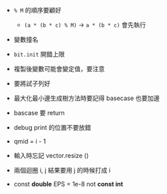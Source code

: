- `% M` 的順序要顧好 
	- `(a * (b * c) % M)` ->  `a * (b * c)` 會先執行

- 變數撞名

- `bit.init` 開錯上限

- 複製後變數可能會變定值，要注意

- 要將試子列好

- 最大化最小邊生成樹方法時要記得 basecase 也要加邊

- bascase 要 return

- debug print 的位置不要放錯

- qmid = i - 1

- 輸入時忘記 vector.resize ()

- 兩個迴圈 i, j 結果要用 j 的時候打成 i

- const **double** EPS = 1e-8 not **const int**

  
